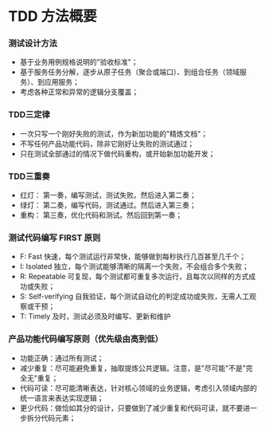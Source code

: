 # TDD 方法概要

### 测试设计方法

* 基于业务用例规格说明的"验收标准"；
* 基于服务任务分解，逐步从原子任务（聚合或端口）、到组合任务（领域服务）、到应用服务；
* 考虑各种正常和异常的逻辑分支覆盖；

### TDD三定律

* 一次只写一个刚好失败的测试，作为新加功能的"精炼文档"；
* 不写任何产品功能代码，除非它刚好让失败的测试通过；
* 只在测试全部通过的情况下做代码重构，或开始新加功能开发；

### TDD三重奏
* 红灯： 第一奏，编写测试，测试失败。然后进入第二奏；
* 绿灯： 第二奏，编写代码，测试通过。然后进入第三奏；
* 重构： 第三奏，优化代码和测试。然后回到第一奏；

### 测试代码编写 FIRST 原则

* F: Fast              快速，每个测试运行非常快，能够做到每秒执行几百甚至几千个；
* I: Isolated          独立，每个测试能够清晰的隔离一个失败，不会组合多个失败；
* R: Repeatable        可复现，每个测试都可重复多次运行，且每次以同样的方式成功或失败；
* S: Self-verifying    自我验证，每个测试自动化的判定成功或失败，无需人工观察或干预；
* T: Timely            及时，测试必须及时编写、更新和维护

### 产品功能代码编写原则（优先级由高到低）

* 功能正确：通过所有测试；
* 减少重复：尽可能避免重复，抽取提炼公共逻辑。注意，是"尽可能"不是"完全无"重复；
* 代码可读：尽可能清晰表达，针对核心领域的业务逻辑，考虑引入领域内部的统一语言来表达实现逻辑；
* 更少代码：做恰如其分的设计，只要做到了减少重复和代码可读，就不要进一步拆分代码元素；